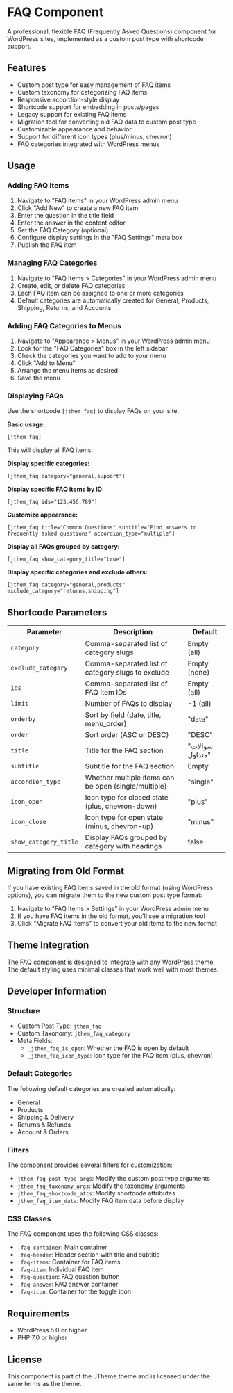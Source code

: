 # FAQ Component

A professional, flexible FAQ (Frequently Asked Questions) component for WordPress sites, implemented as a custom post type with shortcode support.

## Features

- Custom post type for easy management of FAQ items
- Custom taxonomy for categorizing FAQ items
- Responsive accordion-style display
- Shortcode support for embedding in posts/pages
- Legacy support for existing FAQ items
- Migration tool for converting old FAQ data to custom post type
- Customizable appearance and behavior
- Support for different icon types (plus/minus, chevron)
- FAQ categories integrated with WordPress menus

## Usage

### Adding FAQ Items

1. Navigate to "FAQ Items" in your WordPress admin menu
2. Click "Add New" to create a new FAQ item
3. Enter the question in the title field
4. Enter the answer in the content editor
5. Set the FAQ Category (optional)
6. Configure display settings in the "FAQ Settings" meta box
7. Publish the FAQ item

### Managing FAQ Categories

1. Navigate to "FAQ Items > Categories" in your WordPress admin menu
2. Create, edit, or delete FAQ categories
3. Each FAQ item can be assigned to one or more categories
4. Default categories are automatically created for General, Products, Shipping, Returns, and Accounts

### Adding FAQ Categories to Menus

1. Navigate to "Appearance > Menus" in your WordPress admin menu
2. Look for the "FAQ Categories" box in the left sidebar
3. Check the categories you want to add to your menu
4. Click "Add to Menu"
5. Arrange the menu items as desired
6. Save the menu

### Displaying FAQs

Use the shortcode `[jthem_faq]` to display FAQs on your site.

**Basic usage:**
```
[jthem_faq]
```
This will display all FAQ items.

**Display specific categories:**
```
[jthem_faq category="general,support"]
```

**Display specific FAQ items by ID:**
```
[jthem_faq ids="123,456,789"]
```

**Customize appearance:**
```
[jthem_faq title="Common Questions" subtitle="Find answers to frequently asked questions" accordion_type="multiple"]
```

**Display all FAQs grouped by category:**
```
[jthem_faq show_category_title="true"]
```

**Display specific categories and exclude others:**
```
[jthem_faq category="general,products" exclude_category="returns,shipping"]
```

## Shortcode Parameters

| Parameter       | Description                                    | Default            |
|-----------------|------------------------------------------------|--------------------|
| `category`      | Comma-separated list of category slugs        | Empty (all)        |
| `exclude_category` | Comma-separated list of category slugs to exclude | Empty (none) |
| `ids`           | Comma-separated list of FAQ item IDs          | Empty (all)        |
| `limit`         | Number of FAQs to display                     | -1 (all)           |
| `orderby`       | Sort by field (date, title, menu_order)       | "date"             |
| `order`         | Sort order (ASC or DESC)                      | "DESC"             |
| `title`         | Title for the FAQ section                      | "سوالات متداول"    |
| `subtitle`      | Subtitle for the FAQ section                   | Empty              |
| `accordion_type`| Whether multiple items can be open (single/multiple) | "single"     |
| `icon_open`     | Icon type for closed state (plus, chevron-down) | "plus"          |
| `icon_close`    | Icon type for open state (minus, chevron-up)   | "minus"          |
| `show_category_title` | Display FAQs grouped by category with headings | false        |

## Migrating from Old Format

If you have existing FAQ items saved in the old format (using WordPress options), you can migrate them to the new custom post type format:

1. Navigate to "FAQ Items > Settings" in your WordPress admin menu
2. If you have FAQ items in the old format, you'll see a migration tool
3. Click "Migrate FAQ Items" to convert your old items to the new format

## Theme Integration

The FAQ component is designed to integrate with any WordPress theme. The default styling uses minimal classes that work well with most themes.

## Developer Information

### Structure

- Custom Post Type: `jthem_faq`
- Custom Taxonomy: `jthem_faq_category`
- Meta Fields:
  - `_jthem_faq_is_open`: Whether the FAQ is open by default
  - `_jthem_faq_icon_type`: Icon type for the FAQ item (plus, chevron)

### Default Categories

The following default categories are created automatically:
- General
- Products
- Shipping & Delivery
- Returns & Refunds
- Account & Orders

### Filters

The component provides several filters for customization:

- `jthem_faq_post_type_args`: Modify the custom post type arguments
- `jthem_faq_taxonomy_args`: Modify the taxonomy arguments
- `jthem_faq_shortcode_atts`: Modify shortcode attributes
- `jthem_faq_item_data`: Modify FAQ item data before display

### CSS Classes

The FAQ component uses the following CSS classes:

- `.faq-container`: Main container
- `.faq-header`: Header section with title and subtitle
- `.faq-items`: Container for FAQ items
- `.faq-item`: Individual FAQ item
- `.faq-question`: FAQ question button
- `.faq-answer`: FAQ answer container
- `.faq-icon`: Container for the toggle icon

## Requirements

- WordPress 5.0 or higher
- PHP 7.0 or higher

## License

This component is part of the JTheme theme and is licensed under the same terms as the theme. 